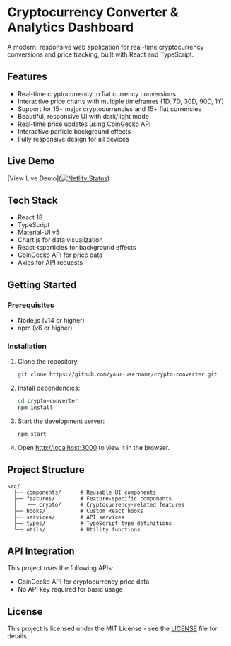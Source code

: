 # Cryptocurrency Converter & Analytics Dashboard

A modern, responsive web application for real-time cryptocurrency conversions and price tracking, built with React and TypeScript.

## Features

- Real-time cryptocurrency to fiat currency conversions
- Interactive price charts with multiple timeframes (1D, 7D, 30D, 90D, 1Y)
- Support for 15+ major cryptocurrencies and 15+ fiat currencies
- Beautiful, responsive UI with dark/light mode
- Real-time price updates using CoinGecko API
- Interactive particle background effects
- Fully responsive design for all devices

## Live Demo

[View Live Demo]([![Netlify Status](https://api.netlify.com/api/v1/badges/a742e30a-f9f8-4a0e-982b-c22939ef636d/deploy-status)](https://app.netlify.com/sites/crypto-converter-calculator/deploys)) <!-- Add your Vercel URL after deployment -->

## Tech Stack

- React 18
- TypeScript
- Material-UI v5
- Chart.js for data visualization
- React-tsparticles for background effects
- CoinGecko API for price data
- Axios for API requests

## Getting Started

### Prerequisites

- Node.js (v14 or higher)
- npm (v6 or higher)

### Installation

1. Clone the repository:
   ```bash
   git clone https://github.com/your-username/crypto-converter.git
   ```

2. Install dependencies:
   ```bash
   cd crypto-converter
   npm install
   ```

3. Start the development server:
   ```bash
   npm start
   ```

4. Open [http://localhost:3000](http://localhost:3000) to view it in the browser.

## Project Structure

```
src/
  ├── components/      # Reusable UI components
  ├── features/        # Feature-specific components
  │   └── crypto/      # Cryptocurrency-related features
  ├── hooks/           # Custom React hooks
  ├── services/        # API services
  ├── types/           # TypeScript type definitions
  └── utils/           # Utility functions
```

## API Integration

This project uses the following APIs:
- CoinGecko API for cryptocurrency price data
- No API key required for basic usage

## License

This project is licensed under the MIT License - see the [LICENSE](LICENSE) file for details.

